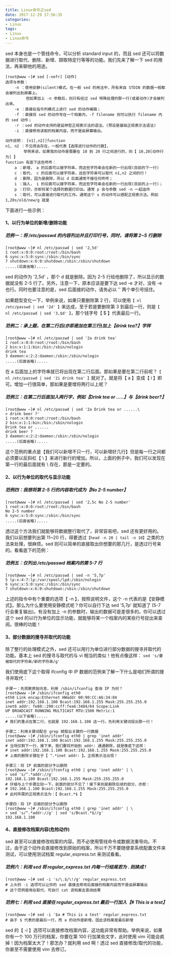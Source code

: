 ```yaml
---
title: Linux命令之sed
date: 2017-12-29 17:56:35
categories:
- Linux
tags:
- Linux
- Linux命令
---
```

sed 本身也是一个管线命令，可以分析 standard input 的，而且 sed 还可以将数据进行取代、删除、新增、撷取特定行等等的功能。我们先来了解一下 sed 的用法，再来聊他的用途。
<!--more-->
```
[root@www ~]# sed [-nefr] [动作]
选项与参数：
    -n ：使用安静(silent)模式。在一般 sed 的用法中，所有来自 STDIN 的数据一般都会被列出到屏幕上。
         但如果加上 -n 参数后，则只有经过 sed 特殊处理的那一行(或者动作)才会被列出来。
    -e ：直接在指令列模式上进行 sed 的动作编辑；
    -f ：直接将 sed 的动作写在一个档案内，-f filename 则可以执行 filename 内的 sed 动作；
    -r ：sed 的动作支持的是延伸型正规表示法的语法。(预设是基础正规表示法语法)
    -i ：直接修改读取的档案内容，而不是由屏幕输出。

动作说明： [n1[,n2]]function
n1, n2 ：不见得会存在，一般代表【选择进行动作的行数】，
        举例来说，如果我的动作是需要在 10 到 20 行之间进行的，则【 10,20[动作行为] 】
function 有底下这些咚咚：
    a ：新增， a 的后面可以接字符串，而这些字符串会在新的一行出现(目前的下一行)
    c ：取代， c 的后面可以接字符串，这些字符串可以取代 n1,n2 之间的行！
    d ：删除，因为是删除，所以 d 后面通常不接任何咚咚；
    i ：插入， i 的后面可以接字符串，而这些字符串会在新的一行出现(目前的上一行)；
    p ：打印，亦即将某个选择的数据打印出。通常 p 会与参数 sed -n 一起运作
    s ：取代，可以直接进行取代的工作。通常这个 s 的动作可以搭配正规表示法。例如 1,20s/old/new/g 就是
```

下面进行一些示例：

#### 1、以行为单位的新增/删除功能
##### 范例一：将 /etc/passwd 的内容列出并且打印行号，同时，请将第 2~5 行删除
```
[root@www ~]# nl /etc/passwd | sed '2,5d'
1 root:x:0:0:root:/root:/bin/bash
6 sync:x:5:0:sync:/sbin:/bin/sync
7 shutdown:x:6:0:shutdown:/sbin:/sbin/shutdown
.....(后面省略).....
```
sed 的动作为 '2,5d' ，那个 d 就是删除。因为 2-5 行给他删除了，所以显示的数据就没有 2-5 行了。另外，注意一下，原本应该是要下达 sed -e 才对，没有 -e 也行。同时也要注意的是，sed 后面接的动作，请务必以 '' 两个单引号括住。

如果题型变化一下，举例来说，如果只要删除第 2 行，可以使用`【 nl /etc/passwd | sed '2d' 】`来达成，至于若是要删除第 3 到最后一行，则是`【 nl /etc/passwd | sed '3,$d' 】`，那个钱字号【 $ 】代表最后一行。

##### 范例二：承上题，在第二行后(亦即是加在第三行)加上【drink tea?】字样
```
[root@www ~]# nl /etc/passwd | sed '2a drink tea'
1 root:x:0:0:root:/root:/bin/bash
2 bin:x:1:1:bin:/bin:/sbin/nologin
drink tea
3 daemon:x:2:2:daemon:/sbin:/sbin/nologin
.....(后面省略).....
```
在 a 后面加上的字符串就已将出现在第二行后面。那如果是要在第二行前呢？`【 nl /etc/passwd | sed '2i drink tea' 】`就对了。就是将【 a 】变成【 i 】即可。增加一行很简单，那如果是要增将两行以上呢？

##### 范例三：在第二行后面加入两行字，例如【Drink tea or .....】与【drink beer?】
```
[root@www ~]# nl /etc/passwd | sed '2a Drink tea or ......\
> drink beer ?'
1 root:x:0:0:root:/root:/bin/bash
2 bin:x:1:1:bin:/bin:/sbin/nologin
Drink tea or ......
drink beer ?
3 daemon:x:2:2:daemon:/sbin:/sbin/nologin
.....(后面省略).....
```
这个范例的重点是【我们可以新增不只一行，可以新增好几行】但是每一行之间都必须要以反斜杠【 \ 】来进行新行的增加。所以，上面的例子中，我们可以发现在第一行的最后面就有 \ 存在，那是一定要的。

#### 2、以行为单位的取代与显示功能
##### 范例四：我想将第 2-5 行的内容取代成为【No 2-5 number】
```
[root@www ~]# nl /etc/passwd | sed '2,5c No 2-5 number'
1 root:x:0:0:root:/root:/bin/bash
No 2-5 number
6 sync:x:5:0:sync:/sbin:/bin/sync
.....(后面省略).....
```
透过这个方法我们就能够将数据整行取代了，非常容易吧，sed 还有更好用的。我们以前想要列出第 11~20 行，得要透过`【head -n 20 | tail -n 10】`之类的方法来处理，很麻烦。sed 则可以简单的直接取出你想要的那几行，是透过行号来的。看看底下的范例：
##### 范例五：仅列出 /etc/passwd 档案内的第 5-7 行
```
[root@www ~]# nl /etc/passwd | sed -n '5,7p'
5 lp:x:4:7:lp:/var/spool/lpd:/sbin/nologin
6 sync:x:5:0:sync:/sbin:/bin/sync
7 shutdown:x:6:0:shutdown:/sbin:/sbin/shutdown
```
上述的指令中有个重要的选项【 -n 】，按照说明文件，这个 -n 代表的是【安静模式】。那么为什么要使用安静模式呢？你可以自行下达 sed '5,7p' 就知道了 (5-7 行会重复输出)。有没有加上 -n 的参数时，输出的数据可是差很多的。你可以透过这个 sed 的以行为单位的显示功能，就能够将某一个档案内的某些行号捉出来查阅。很棒的功能！

#### 3、部分数据的搜寻并取代的功能
除了整行的处理模式之外，sed 还可以用行为单位进行部分数据的搜寻并取代的功能。基本上 sed 的搜寻与取代的与 vi 相当的类似！他有点像这样：
`sed 's/要被取代的字符串/新的字符串/g'`

我们使用底下这个取得 ifconfig 中 IP 数据的范例来了解一下什么是咱们所谓的搜寻并取代：
```
步骤一：先观察原始讯息，利用 /sbin/ifconfig 查询 IP 为何？
[root@www ~]# /sbin/ifconfig eth0
eth0 Link encap:Ethernet HWaddr 00:90:CC:A6:34:84
inet addr:192.168.1.100 Bcast:192.168.1.255 Mask:255.255.255.0
inet6 addr: fe80::290:ccff:fea6:3484/64 Scope:Link
UP BROADCAST RUNNING MULTICAST MTU:1500 Metric:1
.....(以下省略).....
# 我们的重点在第二行，也就是 192.168.1.100 这一行。先利用关键词捉出那一行！

步骤二：利用关键词配合 grep 撷取出关键的一行数据
[root@www ~]# /sbin/ifconfig eth0 | grep 'inet addr'
inet addr:192.168.1.100 Bcast:192.168.1.255 Mask:255.255.255.0
# 当场仅剩下一行，接下来，我们要将开始到 addr: 通通删除，就是像底下这样：
# inet addr:192.168.1.100 Bcast:192.168.1.255 Mask:255.255.255.0
# 上面的删除关键在于【 ^.*inet addr: 】。正规表示法出现！

步骤三：将 IP 前面的部分予以删除
[root@www ~]# /sbin/ifconfig eth0 | grep 'inet addr' | \
> sed 's/^.*addr://g'
192.168.1.100 Bcast:192.168.1.255 Mask:255.255.255.0
# 仔细与上个步骤比较一下，前面的部分不见了！接下来则是删除后续的部分，亦即：
# 192.168.1.100 Bcast:192.168.1.255 Mask:255.255.255.0
# 此时所需的正规表示法为：【 Bcast.*$ 】

步骤四：将 IP 后面的部分予以删除
[root@www ~]# /sbin/ifconfig eth0 | grep 'inet addr' | \
> sed 's/^.*addr://g' | sed 's/Bcast.*$//g'
192.168.1.100
```

#### 4、直接修改档案内容(危险动作)
sed 甚至可以直接修改档案的内容。而不必使用管线命令或数据流重导向。不过，由于这个动作会直接修改到原始的档案，所以千万不要随便拿系统配置文件来测试，可以使用测试档案 regular_express.txt 来测试看看。
##### 范例六：利用 sed 将 regular_express.txt 内每一行结尾若为 . 则换成 !
```
[root@www ~]# sed -i 's/\.$/\!/g' regular_express.txt
# 上头的 -i 选项可以让你的 sed 直接去修改后面接的档案内容而不是由屏幕输出
# 这个范例是用在取代，可自行 cat 该档案去查阅结果
```
##### 范例七：利用 sed 直接在 regular_express.txt 最后一行加入【# This is a test】
```
[root@www ~]# sed -i '$a # This is a test' regular_express.txt
# 由于 $ 代表的是最后一行，而 a 的动作是新增，因此该档案是最后新增
```
sed 的【 -i 】选项可以直接修改档案内容，这功能非常有帮助。举例来说，如果你有一个 100 万行的档案，你要在第 100 行加某些文字，此时使用 vim 可能会疯掉！因为档案太大了！那怎办？就利用 sed 啊！透过 sed 直接修改/取代的功能，你甚至不需要使用 vim 去修订。